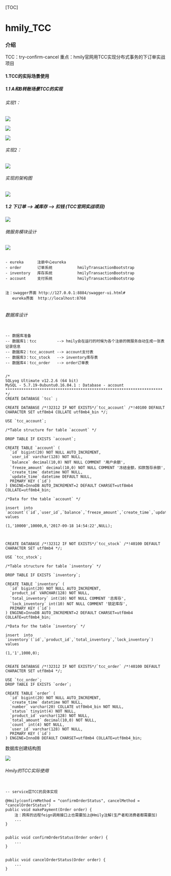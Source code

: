 

[TOC]

# hmily_TCC

### 介绍

TCC：try-confirm-cancel
重点：hmily官网用TCC实现分布式事务的下订单实战项目

#### 1.TCC的实际场景使用

##### 1.1 A和B转账场景TCC的实现

###### 实现1：



![](https://gitee.com/domineering_red_tide/image/raw/master/image/20210529183819.png)





![](https://gitee.com/domineering_red_tide/image/raw/master/image/20210529195741.png)



![](https://gitee.com/domineering_red_tide/image/raw/master/image/20210529200906.png)





###### 实现2：

![](https://gitee.com/domineering_red_tide/image/raw/master/image/20210529183913.png)





###### 实现的架构图

![](https://gitee.com/domineering_red_tide/image/raw/master/image/20210529184510.png)





##### 1.2 下订单 --> 减库存 --> 扣钱 (TCC官网实战项目)

![](https://gitee.com/domineering_red_tide/image/raw/master/image/20210529201055.png)



###### 微服务模块设计

![](https://gitee.com/domineering_red_tide/image/raw/master/image/20210530094527.png)



```

- eureka      注册中心eureka     
- order       订单系统           hmilyTransactionBootstrap
- inventory   库存系统           hmilyTransactionBootstrap
- account     支付系统           hmilyTransactionBootstrap
 

注：swagger界面 http://127.0.0.1:8884/swagger-ui.html#
   eureka界面  http://localhost:8768
   
```



###### 数据库设计

````

-- 数据库准备
-- 数据库1：tcc         --> hmily会在运行的时候为各个注册的微服务自动生成一张表记录信息
-- 数据库2：tcc_account --> account支付表
-- 数据库3：tcc_stock   --> inventory库存表
-- 数据库4：tcc_order   --> order订单表

````



```

/*
SQLyog Ultimate v12.2.6 (64 bit)
MySQL - 5.7.19-0ubuntu0.16.04.1 : Database - account
*********************************************************************
*/
CREATE DATABASE `tcc` ;

CREATE DATABASE /*!32312 IF NOT EXISTS*/`tcc_account` /*!40100 DEFAULT CHARACTER SET utf8mb4 COLLATE utf8mb4_bin */;

USE `tcc_account`;

/*Table structure for table `account` */

DROP TABLE IF EXISTS `account`;

CREATE TABLE `account` (
  `id` bigint(20) NOT NULL AUTO_INCREMENT,
  `user_id` varchar(128) NOT NULL,
  `balance` decimal(10,0) NOT NULL COMMENT '用户余额',
  `freeze_amount` decimal(10,0) NOT NULL COMMENT '冻结金额，扣款暂存余额',
  `create_time` datetime NOT NULL,
  `update_time` datetime DEFAULT NULL,
  PRIMARY KEY (`id`)
) ENGINE=InnoDB AUTO_INCREMENT=2 DEFAULT CHARSET=utf8mb4 COLLATE=utf8mb4_bin;

/*Data for the table `account` */

insert  into `account`(`id`,`user_id`,`balance`,`freeze_amount`,`create_time`,`update_time`) values

(1,'10000',10000,0,'2017-09-18 14:54:22',NULL);



CREATE DATABASE /*!32312 IF NOT EXISTS*/`tcc_stock` /*!40100 DEFAULT CHARACTER SET utf8mb4 */;

USE `tcc_stock`;

/*Table structure for table `inventory` */

DROP TABLE IF EXISTS `inventory`;

CREATE TABLE `inventory` (
  `id` bigint(20) NOT NULL AUTO_INCREMENT,
  `product_id` VARCHAR(128) NOT NULL,
  `total_inventory` int(10) NOT NULL COMMENT '总库存',
  `lock_inventory` int(10) NOT NULL COMMENT '锁定库存',
  PRIMARY KEY (`id`)
) ENGINE=InnoDB AUTO_INCREMENT=2 DEFAULT CHARSET=utf8mb4 COLLATE=utf8mb4_bin;

/*Data for the table `inventory` */

insert  into `inventory`(`id`,`product_id`,`total_inventory`,`lock_inventory`) values

(1,'1',1000,0);


CREATE DATABASE /*!32312 IF NOT EXISTS*/`tcc_order` /*!40100 DEFAULT CHARACTER SET utf8mb4 */;

USE `tcc_order`;
DROP TABLE IF EXISTS `order`;

CREATE TABLE `order` (
  `id` bigint(20) NOT NULL AUTO_INCREMENT,
  `create_time` datetime NOT NULL,
  `number` varchar(20) COLLATE utf8mb4_bin NOT NULL,
  `status` tinyint(4) NOT NULL,
  `product_id` varchar(128) NOT NULL,
  `total_amount` decimal(10,0) NOT NULL,
  `count` int(4) NOT NULL,
  `user_id` varchar(128) NOT NULL,
  PRIMARY KEY (`id`)
) ENGINE=InnoDB DEFAULT CHARSET=utf8mb4 COLLATE=utf8mb4_bin;

```



数据库创建结构图

![](https://gitee.com/domineering_red_tide/image/raw/master/image/20210530091954.png)





###### Hmily的TCC实际使用

```

-- service层TCC的具体实现

@Hmily(confirmMethod = "confirmOrderStatus", cancelMethod = "cancelOrderStatus")
public void makePayment(Order order) {
	注：跨库的远程feign调用接口上也需要加上@Hmily注解(生产者和消费者都需要加)
	...
}


public void confirmOrderStatus(Order order) {
	...
}


public void cancelOrderStatus(Order order) {
	... 
}

```





